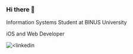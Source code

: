 ### Hi there 👋

<!--
**NukiVenoza/nukivenoza** is a ✨ _special_ ✨ repository because its `README.md` (this file) appears on your GitHub profile.

Here are some ideas to get you started:

- 🔭 I’m currently working on ...
- 🌱 I’m currently learning ...
- 👯 I’m looking to collaborate on ...
- 🤔 I’m looking for help with ...
- 💬 Ask me about ...
- 📫 How to reach me: ...
- 😄 Pronouns: ...
- ⚡ Fun fact: ...
-->

Information Systems Student at BINUS University

iOS and Web Developer

![<linkedin](https://img.shields.io/badge/LinkedIn-0A66C2?style=for-the-badge&logo=LinkedIn&logoColor=#0A66C2)
